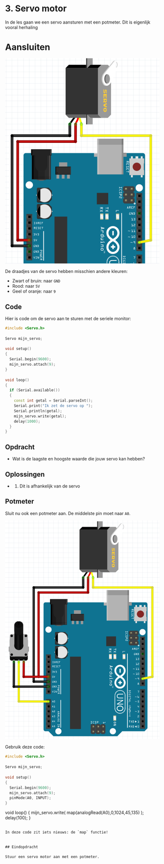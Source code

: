 # 3. Servo motor

In de les gaan we een servo aansturen met een potmeter.
Dit is eigenlijk vooral herhaling

# Aansluiten

![Stroomschema](3_servo_motor_blink.png)

De draadjes van de servo hebben misschien andere kleuren:

 * Zwart of bruin: naar `GND`
 * Rood: naar `5V`
 * Geel of oranje: naar `9`

## Code

Hier is code om de servo aan te sturen met de seriele monitor:

```c++
#include <Servo.h>

Servo mijn_servo;

void setup()
{
  Serial.begin(9600);
  mijn_servo.attach(9);
}

void loop()
{
  if (Serial.available())
  {
    const int getal = Serial.parseInt();
    Serial.print("Ik zet de servo op ");
    Serial.println(getal);
    mijn_servo.write(getal);
    delay(1000);
  }
}
```

## Opdracht

 * Wat is de laagste en hoogste waarde die jouw servo kan hebben?

## Oplossingen

 * 1. Dit is afhankelijk van de servo

## Potmeter

Sluit nu ook een potmeter aan. De middelste pin moet naar `A0`.

![Servo motor en potmeter](3_servo_motor_met_potmeter.png)

Gebruik deze code:


```c++
#include <Servo.h>

Servo mijn_servo;

void setup() 
{
  Serial.begin(9600);
  mijn_servo.attach(9);
  pinMode(A0, INPUT);
}
```

void loop()
{
  mijn_servo.write(
    map(analogRead(A0),0,1024,45,135)
  );
  delay(100);
}
```

In deze code zit iets nieuws: de `map` functie!


## Eindopdracht

Stuur een servo motor aan met een potmeter.
